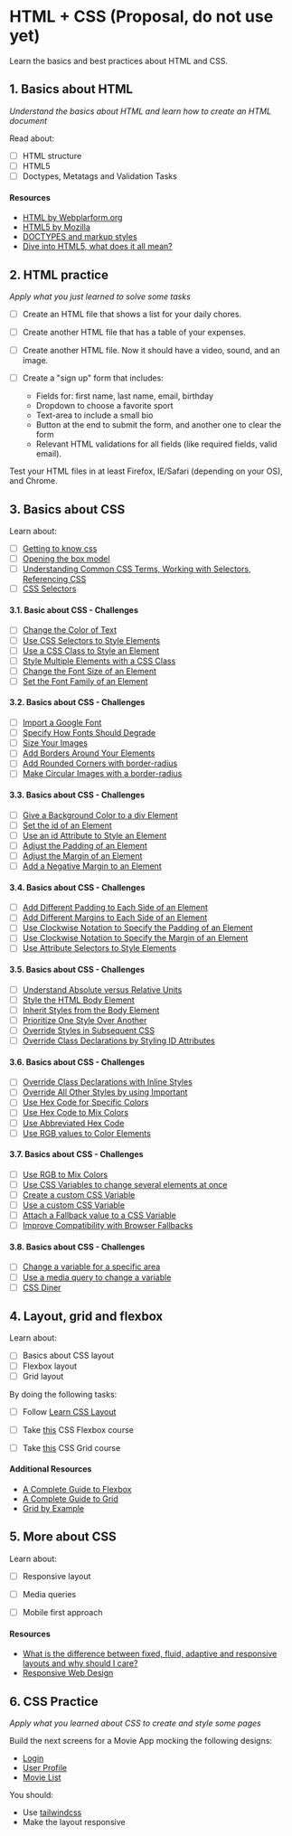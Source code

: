 # HTML + CSS (Proposal, do not use yet)

Learn the basics and best practices about HTML and CSS.

## 1. Basics about HTML

*Understand the basics about HTML and learn how to create an HTML document*

Read about: 
- [ ] HTML structure
- [ ] HTML5 
- [ ]  Doctypes, Metatags and Validation Tasks

#### Resources
- [HTML by Webplarform.org](https://webplatform.github.io/docs/html/)
- [HTML5 by Mozilla](https://developer.mozilla.org/en-US/docs/Web/Guide/HTML/HTML5)
- [DOCTYPES and markup styles](https://webplatform.github.io/docs/guides/doctypes_and_markup_styles/)
- [Dive into HTML5, what does it all mean?](https://diveintohtml5.info/semantics.html)


## 2. HTML practice

*Apply what you just learned to solve some tasks*

- [ ] Create an HTML file that shows a list for your daily chores.

- [ ] Create another HTML file that has a table of your expenses.

- [ ] Create another HTML file. Now it should have a video, sound, and an image.

- [ ] Create a "sign up" form that includes:
    - Fields for: first name, last name, email, birthday
    - Dropdown to choose a favorite sport
    - Text-area to include a small bio
    - Button at the end to submit the form, and another one to clear the form
     - Relevant HTML validations for all fields (like required fields, valid email).

Test your HTML files in at least Firefox, IE/Safari (depending on your OS), and Chrome.

## 3. Basics about CSS

Learn about:

- [ ] [Getting to know css](https://learn.shayhowe.com/html-css/getting-to-know-css/)
- [ ] [Opening the box model](https://learn.shayhowe.com/html-css/opening-the-box-model/)
- [ ] [Understanding Common CSS Terms, Working with Selectors, Referencing CSS](https://learn.shayhowe.com/html-css/building-your-first-web-page/#common-css-terms)
- [ ] [CSS Selectors](https://www.sitepoint.com/css-selectors/)

#### 3.1. Basic about CSS - Challenges

- [ ] [Change the Color of Text](https://www.freecodecamp.org/learn/responsive-web-design/basic-css/change-the-color-of-text)
- [ ] [Use CSS Selectors to Style Elements](https://www.freecodecamp.org/learn/responsive-web-design/basic-css/use-css-selectors-to-style-elements)
- [ ] [Use a CSS Class to Style an Element](https://www.freecodecamp.org/learn/responsive-web-design/basic-css/use-a-css-class-to-style-an-element)
- [ ] [Style Multiple Elements with a CSS Class](https://www.freecodecamp.org/learn/responsive-web-design/basic-css/style-multiple-elements-with-a-css-class)
- [ ] [Change the Font Size of an Element](https://www.freecodecamp.org/learn/responsive-web-design/basic-css/change-the-font-size-of-an-element)
- [ ] [Set the Font Family of an Element](https://www.freecodecamp.org/learn/responsive-web-design/basic-css/set-the-font-family-of-an-element)

#### 3.2. Basics about CSS - Challenges

- [ ] [Import a Google Font](https://www.freecodecamp.org/learn/responsive-web-design/basic-css/import-a-google-font)
- [ ] [Specify How Fonts Should Degrade](https://www.freecodecamp.org/learn/responsive-web-design/basic-css/specify-how-fonts-should-degrade)
- [ ] [Size Your Images](https://www.freecodecamp.org/learn/responsive-web-design/basic-css/size-your-images)
- [ ] [Add Borders Around Your Elements](https://www.freecodecamp.org/learn/responsive-web-design/basic-css/add-borders-around-your-elements)
- [ ] [Add Rounded Corners with border-radius](https://www.freecodecamp.org/learn/responsive-web-design/basic-css/add-rounded-corners-with-border-radius)
- [ ] [Make Circular Images with a border-radius](https://www.freecodecamp.org/learn/responsive-web-design/basic-css/make-circular-images-with-a-border-radius)

#### 3.3. Basics about CSS - Challenges

- [ ] [Give a Background Color to a div Element](https://www.freecodecamp.org/learn/responsive-web-design/basic-css/give-a-background-color-to-a-div-element)
- [ ] [Set the id of an Element](https://www.freecodecamp.org/learn/responsive-web-design/basic-css/set-the-id-of-an-element)
- [ ] [Use an id Attribute to Style an Element](https://www.freecodecamp.org/learn/responsive-web-design/basic-css/use-an-id-attribute-to-style-an-element)
- [ ] [Adjust the Padding of an Element](https://www.freecodecamp.org/learn/responsive-web-design/basic-css/adjust-the-padding-of-an-element)
- [ ] [Adjust the Margin of an Element](https://www.freecodecamp.org/learn/responsive-web-design/basic-css/adjust-the-margin-of-an-element)
- [ ] [Add a Negative Margin to an Element](https://www.freecodecamp.org/learn/responsive-web-design/basic-css/add-a-negative-margin-to-an-element)

#### 3.4. Basics about CSS - Challenges

- [ ] [Add Different Padding to Each Side of an Element](https://www.freecodecamp.org/learn/responsive-web-design/basic-css/add-different-padding-to-each-side-of-an-element)
- [ ] [Add Different Margins to Each Side of an Element](https://www.freecodecamp.org/learn/responsive-web-design/basic-css/add-different-margins-to-each-side-of-an-element)
- [ ] [Use Clockwise Notation to Specify the Padding of an Element](https://www.freecodecamp.org/learn/responsive-web-design/basic-css/use-clockwise-notation-to-specify-the-padding-of-an-element)
- [ ] [Use Clockwise Notation to Specify the Margin of an Element](https://www.freecodecamp.org/learn/responsive-web-design/basic-css/use-clockwise-notation-to-specify-the-margin-of-an-element)
- [ ] [Use Attribute Selectors to Style Elements](https://www.freecodecamp.org/learn/responsive-web-design/basic-css/use-attribute-selectors-to-style-elements)

#### 3.5. Basics about CSS - Challenges

- [ ] [Understand Absolute versus Relative Units](https://www.freecodecamp.org/learn/responsive-web-design/basic-css/understand-absolute-versus-relative-units)
- [ ] [Style the HTML Body Element](https://www.freecodecamp.org/learn/responsive-web-design/basic-css/style-the-html-body-element)
- [ ] [Inherit Styles from the Body Element](https://www.freecodecamp.org/learn/responsive-web-design/basic-css/inherit-styles-from-the-body-element)
- [ ] [Prioritize One Style Over Another](https://www.freecodecamp.org/learn/responsive-web-design/basic-css/prioritize-one-style-over-another)
- [ ] [Override Styles in Subsequent CSS](https://www.freecodecamp.org/learn/responsive-web-design/basic-css/override-styles-in-subsequent-css)
- [ ] [Override Class Declarations by Styling ID Attributes](https://www.freecodecamp.org/learn/responsive-web-design/basic-css/override-class-declarations-by-styling-id-attributes)

#### 3.6. Basics about CSS - Challenges

- [ ] [Override Class Declarations with Inline Styles](https://www.freecodecamp.org/learn/responsive-web-design/basic-css/override-class-declarations-with-inline-styles)
- [ ] [Override All Other Styles by using Important](https://www.freecodecamp.org/learn/responsive-web-design/basic-css/override-all-other-styles-by-using-important)
- [ ] [Use Hex Code for Specific Colors](https://www.freecodecamp.org/learn/responsive-web-design/basic-css/use-hex-code-for-specific-colors)
- [ ] [Use Hex Code to Mix Colors](https://www.freecodecamp.org/learn/responsive-web-design/basic-css/use-hex-code-to-mix-colors)
- [ ] [Use Abbreviated Hex Code](https://www.freecodecamp.org/learn/responsive-web-design/basic-css/use-abbreviated-hex-code)
- [ ] [Use RGB values to Color Elements](https://www.freecodecamp.org/learn/responsive-web-design/basic-css/use-rgb-values-to-color-elements)

#### 3.7. Basics about CSS - Challenges

- [ ] [Use RGB to Mix Colors](https://www.freecodecamp.org/learn/responsive-web-design/basic-css/use-rgb-to-mix-colors)
- [ ] [Use CSS Variables to change several elements at once](https://www.freecodecamp.org/learn/responsive-web-design/basic-css/use-css-variables-to-change-several-elements-at-once)
- [ ] [Create a custom CSS Variable](https://www.freecodecamp.org/learn/responsive-web-design/basic-css/create-a-custom-css-variable)
- [ ] [Use a custom CSS Variable](https://www.freecodecamp.org/learn/responsive-web-design/basic-css/use-a-custom-css-variable)
- [ ] [Attach a Fallback value to a CSS Variable](https://www.freecodecamp.org/learn/responsive-web-design/basic-css/attach-a-fallback-value-to-a-css-variable)
- [ ] [Improve Compatibility with Browser Fallbacks](https://www.freecodecamp.org/learn/responsive-web-design/basic-css/improve-compatibility-with-browser-fallbacks)

#### 3.8. Basics about CSS - Challenges

- [ ] [Change a variable for a specific area](https://www.freecodecamp.org/learn/responsive-web-design/basic-css/change-a-variable-for-a-specific-area)
- [ ] [Use a media query to change a variable](https://www.freecodecamp.org/learn/responsive-web-design/basic-css/use-a-media-query-to-change-a-variable)
- [ ] [CSS Diner](http://flukeout.github.io/)

## 4. Layout, grid and flexbox
Learn about:
- [ ] Basics about CSS layout
- [ ] Flexbox layout
- [ ] Grid layout

By doing the following tasks:
- [ ] Follow [Learn CSS Layout](http://learnlayout.com/)
- [ ] Take [this](https://scrimba.com/g/gflexbox) CSS Flexbox course
- [ ] Take [this](https://scrimba.com/g/gR8PTE) CSS Grid course


#### Additional Resources
- [A Complete Guide to Flexbox](https://css-tricks.com/snippets/css/a-guide-to-flexbox/)
- [A Complete Guide to Grid](https://css-tricks.com/snippets/css/complete-guide-grid/)
- [Grid by Example](https://gridbyexample.com/examples/)

## 5. More about CSS 

Learn about: 
- [ ] Responsive layout
- [ ] Media queries
- [ ] Mobile first approach


#### Resources
- [What is the difference between fixed, fluid, adaptive and responsive layouts and why should I care?](https://medium.com/@space.alpaca/so-what-exactly-is-the-difference-between-fixed-fluid-adaptive-and-responsive-layouts-and-why-3773272d8481)
- [Responsive Web Design](https://learn.shayhowe.com/advanced-html-css/responsive-web-design/)

## 6. CSS Practice
*Apply what you learned about CSS to create and style some pages*

Build the next screens for a Movie App mocking the following designs:

- [Login](https://www.figma.com/file/F2b2DAdACQitx1MX8oyF8W/Movy-Web?node-id=0%3A1811)
- [User Profile](https://www.figma.com/file/F2b2DAdACQitx1MX8oyF8W/Movy-Web?node-id=0%3A1496)
- [Movie List](https://www.figma.com/file/F2b2DAdACQitx1MX8oyF8W/Movy-Web?node-id=0%3A421)

You should:
* Use [tailwindcss](https://tailwindcss.com/docs/what-is-tailwind/)
* Make the layout responsive
